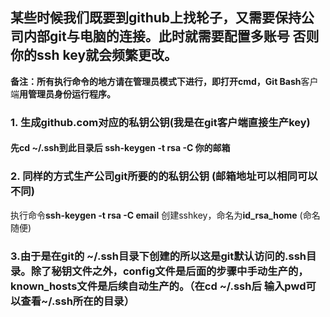 ## 某些时候我们既要到github上找轮子，又需要保持公司内部git与电脑的连接。此时就需要配置多账号 否则你的ssh key就会频繁更改。

**备注：**所有执行命令的地方请在管理员模式下进行，即打开**cmd，Git Bash**客户端**用管理员身份运行程序。**

### 1. 生成github.com对应的私钥公钥(我是在git客户端直接生产key)

#### 先**cd ~/.ssh**到此目录后   **ssh-keygen -t rsa -C  你的邮箱**

### 2. 同样的方式生产公司git所要的的私钥公钥 (邮箱地址可以相同可以不同)

执行命令**ssh-keygen -t rsa -C email**  创建sshkey，命名为**id_rsa_home** (命名随便)

### 3.由于是在git的 ~/.ssh目录下创建的所以这是git默认访问的.ssh目录。除了秘钥文件之外，**config**文件是后面的步骤中手动生产的，**known_hosts**文件是后续自动生产的。（在cd ~/.ssh后 输入pwd可以查看~/.ssh所在的目录）


